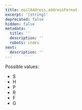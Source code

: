 ```yaml
---
title: mailAddress.addressFormat
excerpt: '[string]'
deprecated: false
hidden: false
metadata:
  title: ''
  description: ''
  robots: index
next:
  description: ''
---
```

Possible values:

* S
* H
* P
* R
* F
* G
